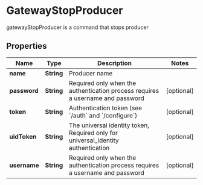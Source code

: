 

# GatewayStopProducer

gatewayStopProducer is a command that stops producer
## Properties

Name | Type | Description | Notes
------------ | ------------- | ------------- | -------------
**name** | **String** | Producer name | 
**password** | **String** | Required only when the authentication process requires a username and password |  [optional]
**token** | **String** | Authentication token (see &#x60;/auth&#x60; and &#x60;/configure&#x60;) |  [optional]
**uidToken** | **String** | The universal identity token, Required only for universal_identity authentication |  [optional]
**username** | **String** | Required only when the authentication process requires a username and password |  [optional]




